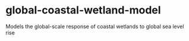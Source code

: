 # global-coastal-wetland-model
Models the global-scale response of coastal wetlands to global sea level rise
